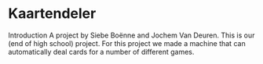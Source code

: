 # Kaartendeler

Introduction
A project by Siebe Boënne and Jochem Van Deuren.
This is our (end of high school) project.
For this project we made a machine that can automatically deal cards for a number of different games.


